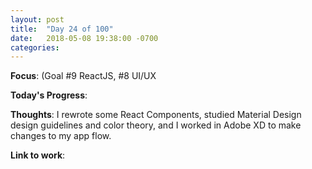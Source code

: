 ```yaml
---
layout: post
title:  "Day 24 of 100"
date:   2018-05-08 19:38:00 -0700
categories: 
---
```


**Focus**: (Goal #9 ReactJS, #8 UI/UX

**Today's Progress**:

**Thoughts**: I rewrote some React Components, studied Material Design design guidelines and color theory, and I worked in Adobe XD to make changes to my app flow.

**Link to work**: 